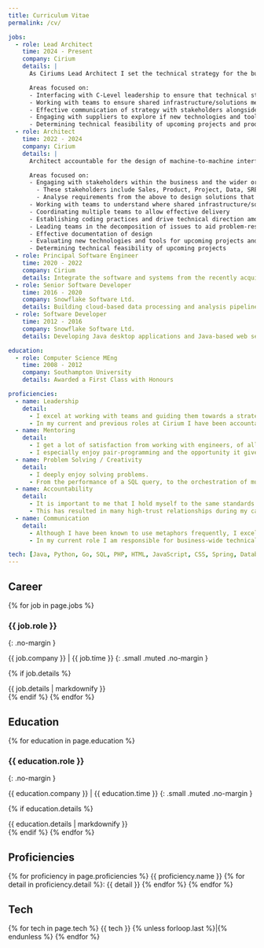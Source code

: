 ```yaml
---
title: Curriculum Vitae
permalink: /cv/

jobs:
  - role: Lead Architect
    time: 2024 - Present
    company: Cirium
    details: |
      As Ciriums Lead Architect I set the technical strategy for the business; designing organisation wide solutions that support Ciriums future growth.

      Areas focused on:
      - Interfacing with C-Level leadership to ensure that technical strategy aligns with the goals of the business
      - Working with teams to ensure shared infrastructure/solutions meet their needs
      - Effective communication of strategy with stakeholders alongside clear documentation of designs
      - Engaging with suppliers to explore if new technologies and tools can support the business
      - Determining technical feasibility of upcoming projects and products
  - role: Architect
    time: 2022 - 2024
    company: Cirium
    details: |
      Architect accountable for the design of machine-to-machine interfaces (e.g. HTTP APIs, AMQP).

      Areas focused on:
      - Engaging with stakeholders within the business and the wider organisation to gather requirements
        - These stakeholders include Sales, Product, Project, Data, SREs, and Security
        - Analyse requirements from the above to design solutions that meet the business needs
      - Working with teams to understand where shared infrastructure/solutions may benefit the business
      - Coordinating multiple teams to allow effective delivery
      - Establishing coding practices and drive technical direction amongst development teams
      - Leading teams in the decomposition of issues to aid problem-resolution
      - Effective documentation of design
      - Evaluating new technologies and tools for upcoming projects and train teams in their usage
      - Determining technical feasibility of upcoming projects
  - role: Principal Software Engineer
    time: 2020 - 2022
    company: Cirium
    details: Integrate the software and systems from the recently acquired Snowflake Software into the broader processes and systems of Cirium.
  - role: Senior Software Developer
    time: 2016 - 2020
    company: Snowflake Software Ltd.
    details: Building cloud-based data processing and analysis pipelines for the Aviation industry.
  - role: Software Developer
    time: 2012 - 2016
    company: Snowflake Software Ltd.
    details: Developing Java desktop applications and Java-based web services in an Agile environment.

education:
  - role: Computer Science MEng
    time: 2008 - 2012
    company: Southampton University
    details: Awarded a First Class with Honours

proficiencies:
  - name: Leadership
    detail:
      - I excel at working with teams and guiding them towards a strategic vision.
      - In my current and previous roles at Cirium I have been accountable for driving the engineering department towards a platform based architecture.
  - name: Mentoring
    detail:
      - I get a lot of satisfaction from working with engineers, of all levels, to grow their craft.
      - I especially enjoy pair-programming and the opportunity it gives me to not only train, but learn from other engineers.
  - name: Problem Solving / Creativity
    detail:
      - I deeply enjoy solving problems.
      - From the performance of a SQL query, to the orchestration of multiple teams building out a business case; no problem is too big or small.
  - name: Accountability
    detail:
      - It is important to me that I hold myself to the same standards I hold others to.
      - This has resulted in many high-trust relationships during my career as people can count on me to deliver whilst simultaneously striving to be better next time.
  - name: Communication
    detail:
      - Although I have been known to use metaphors frequently, I excel at communicating with others.
      - In my current role I am responsible for business-wide technical strategy which I have to communicate upwards to C-Level management, and downwards to engineering teams.

tech: [Java, Python, Go, SQL, PHP, HTML, JavaScript, CSS, Spring, Databricks, LLMs, AWS, Azure, GCP, PostgreSQL, Snowflake, Oracle, SQL Server, Elasticsearch, MongoDB, Docker, Terraform, Kubernetes, Git, Unix]
---
```

<!-- markdownlint-disable MD022 -->
<!-- markdownlint-disable MD033 -->

## Career

{% for job in page.jobs %}
### {{ job.role }}
{: .no-margin }

{{ job.company }} \| {{ job.time }}
{: .small .muted .no-margin }

{% if job.details %}
  <div class="small">
    {{ job.details | markdownify }}
  </div>
{% endif %}
{% endfor %}

## Education

{% for education in page.education %}

### {{ education.role }}
{: .no-margin }

{{ education.company }} \| {{ education.time }}
{: .small .muted .no-margin }

{% if education.details %}
  <div class="small">
    {{ education.details | markdownify }}
  </div>
{% endif %}
{% endfor %}

## Proficiencies

{% for proficiency in page.proficiencies %}
{{ proficiency.name }}
{% for detail in proficiency.detail %}: {{ detail }}
{% endfor %}
{% endfor %}

## Tech

<p>
{% for tech in page.tech %}
  <span class="tech-item small">{{ tech }}</span>
  {% unless forloop.last %}|{% endunless %}
{% endfor %}
</p>

<!-- markdownlint-enable MD033 -->
<!-- markdownlint-enable MD022 -->
